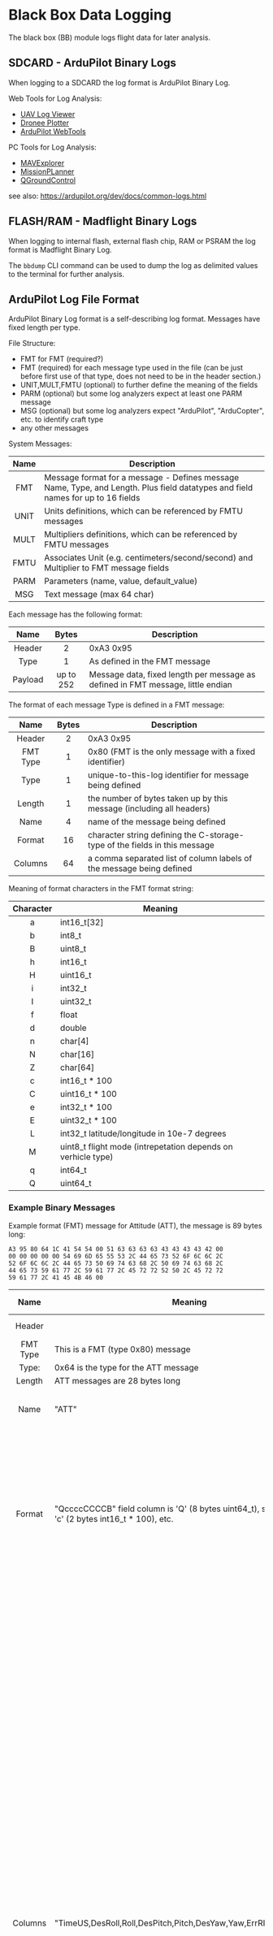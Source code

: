 # Black Box Data Logging

The black box (BB) module logs flight data for later analysis. 

## SDCARD - ArduPilot Binary Logs

When logging to a SDCARD the log format is ArduPilot Binary Log. 

Web Tools for Log Analysis:

 - [UAV Log Viewer](https://plot.ardupilot.org/#/)
 - [Dronee Plotter](https://plot.dronee.aero/)
 - [ArduPilot WebTools](https://firmware.ardupilot.org/Tools/WebTools/)

PC Tools for Log Analysis:

 - [MAVExplorer](https://ardupilot.org/dev/docs/using-mavexplorer-for-log-analysis.html)
 - [MissionPLanner](https://ardupilot.org/planner/)
 - [QGroundControl](http://qgroundcontrol.com/)

see also:
https://ardupilot.org/dev/docs/common-logs.html

## FLASH/RAM - Madflight Binary Logs

When logging to internal flash, external flash chip, RAM or PSRAM the log format is Madflight Binary Log.

The `bbdump` CLI command can be used to dump the log as delimited values to the terminal for further analysis.

## ArduPilot Log File Format

ArduPilot Binary Log format is a self-describing log format. Messages have fixed length per type.

File Structure:

 - FMT for FMT (required?)
 - FMT (required) for each message type used in the file (can be just before first use of that type, does not need to be in the header section.)
 - UNIT,MULT,FMTU (optional) to further define the meaning of the fields
 - PARM (optional) but some log analyzers expect at least one PARM message
 - MSG (optional) but some log analyzers expect "ArduPilot", "ArduCopter", etc. to identify craft type
 - any other messages

System Messages:

|Name|Description|
|:-:|-|
FMT | Message format for a message - Defines message Name, Type, and Length. Plus field datatypes and field names for up to 16 fields 
UNIT | Units definitions, which can be referenced by FMTU messages
MULT | Multipliers definitions, which can be referenced by FMTU messages
FMTU | Associates Unit (e.g. centimeters/second/second) and Multiplier to FMT message fields
PARM | Parameters (name, value, default_value)
MSG | Text message (max 64 char)

Each message has the following format:

|Name|Bytes|Description|
|:-:|:-:|-|
Header|2|0xA3 0x95
Type|1| As defined in the FMT message
Payload|up to 252| Message data, fixed length per message as defined in FMT message, little endian

The format of each message Type is defined in a FMT message:

|Name|Bytes|Description|
|:-:|:-:|-|
Header|2|0xA3 0x95
FMT Type|1|0x80 (FMT is the only message with a fixed identifier)
Type   |  1 | unique-to-this-log identifier for message being defined
Length  |  1 | the number of bytes taken up by this message (including all headers)
Name    |  4 | name of the message being defined
Format   | 16 | character string defining the C-storage-type of the fields in this message
Columns  | 64 | a comma separated list of column labels of the message being defined

Meaning of format characters in the FMT format string:

|Character|Meaning|
|:-:|-|
  a | int16_t[32]
  b | int8_t
  B | uint8_t
  h | int16_t
  H | uint16_t
  i | int32_t
  I | uint32_t
  f | float
  d | double
  n | char[4]
  N | char[16]
  Z | char[64]
  c | int16_t * 100
  C | uint16_t * 100
  e | int32_t * 100
  E | uint32_t * 100
  L | int32_t latitude/longitude in 10e-7 degrees
  M | uint8_t flight mode (intrepetation depends on verhicle type)
  q | int64_t
  Q | uint64_t


### Example Binary Messages

Example format (FMT) message for Attitude (ATT), the message is 89 bytes long:

```
A3 95 80 64 1C 41 54 54 00 51 63 63 63 63 43 43 43 43 42 00  
00 00 00 00 00 54 69 6D 65 55 53 2C 44 65 73 52 6F 6C 6C 2C  
52 6F 6C 6C 2C 44 65 73 50 69 74 63 68 2C 50 69 74 63 68 2C  
44 65 73 59 61 77 2C 59 61 77 2C 45 72 72 52 50 2C 45 72 72  
59 61 77 2C 41 45 4B 46 00
```

|Name|Meaning|Hex Data|
|:-:|-|-|
Header | | A3 95 
FMT Type | This is a FMT (type 0x80) message | 80 
Type: | 0x64 is the type for the ATT message | 64 
Length | ATT messages are 28 bytes long | 1C 
Name | "ATT" | 41 54 54 00
Format | "QccccCCCCB" field column is 'Q' (8 bytes uint64_t), second field is 'c' (2 bytes int16_t * 100), etc. | 51 63 63 63 63 43 43 43 43 42 00 00 00 00 00 00
Columns | "TimeUS,DesRoll,Roll,DesPitch,Pitch,DesYaw,Yaw,ErrRP,ErrYaw,AEKF" | 54 69 6D 65 55 53 2C 44 65 73 52 6F 6C 6C 2C 52 6F 6C 6C 2C 44 65 73 50 69 74 63 68 2C 50 69 74 63 68 2C 44 65 73 59 61 77 2C 59 61 77 2C 45 72 72 52 50 2C 45 72 72 59 61 77 2C 41 45 4B 46 00

Example Attitude message, the message is 28 bytes long:

```
A3 95 64 CE 85 E1 0A 00 00 00 00 00 00 55 02 3C FF DF FF 00 00 5B 09 01 00 01 00 03
```

|Name|Type|Meaning|Hex Data|
|:-:|-|-|-|
Header | | A3 95 
Type | 0x64 Attitude | 64 
TimeUS | Q = uint64_t | 0x000000000AE185CE = 182.552014 seconds since start | CE 85 E1 0A 00 00 00 00
DesRoll | c = int16_t * 100 | 0x0000 = 0.00 | 00 00
Roll | c = int16_t * 100 | 0x0255 = 5.97 | 55 02
DesPitch | c = int16_t * 100 | 0xFF3C = -1.96 | 3C FF
Pitch | c = int16_t * 100 | 0xFFDF = -0.33 | DF FF
DesYaw | C = uint16_t * 100 | 0x0000 = 0.00 | 00 00
Yaw | C = uint16_t * 100 | 0x095B = 23.95 | 5B 09
ErrRP | C = uint16_t * 100 | 0x0001 = 0.01 | 01 00
ErrYaw | C = uint16_t * 100 | 0x0001 = 0.01 | 01 00
AEKF |B = uint8_t | 3 | 03

## Madflight Log File Format

Madflight Binary Log format is a self-describing log format. Messages have variable length. Fields are encoded with variable length in order to reduce the size of the messages.
